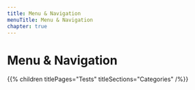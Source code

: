 ```yaml
---
title: Menu & Navigation
menuTitle: Menu & Navigation
chapter: true
---
```


# Menu & Navigation

{{% children titlePages="Tests" titleSections="Categories" /%}}
